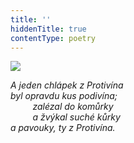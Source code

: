```yaml
---
title: ''
hiddenTitle: true
contentType: poetry
---
```


<section>

![](../Images/077.jpg)

_A jeden chlápek z Protivína  
byl opravdu kus podivína;  
         zalézal do komůrky  
         a žvýkal suché kůrky  
a pavouky, ty z Protivína._

</section>
